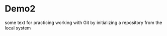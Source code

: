 # Demo2
some text for practicing working with Git by initializing a repository from the local system
